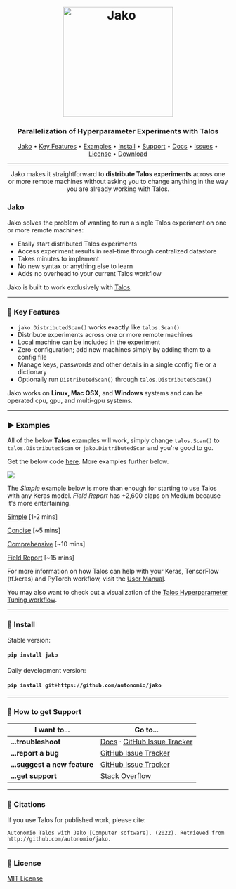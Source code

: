 <h1 align="center">
  <br>
  <a href="http://autonom.io"><img src="https://raw.githubusercontent.com/autonomio/talos/master/assets/Jako-Logo-NoBg.png" alt="Jako" width="250"></a>
  <br>
</h1>

<h3 align="center">Parallelization of Hyperparameter Experiments with Talos</h3>

<p align="center">
  <a href="#jako">Jako</a> •
  <a href="#wrench-key-features">Key Features</a> •
  <a href="#arrow_forward-examples">Examples</a> •
  <a href="#floppy_disk-install">Install</a> •
  <a href="#speech_balloon-how-to-get-support">Support</a> •
  <a href="https://autonomio.github.io/talos/">Docs</a> •
  <a href="https://github.com/autonomio/talos/issues">Issues</a> •
  <a href="#page_with_curl-license">License</a> •
  <a href="https://github.com/autonomio/talos/archive/master.zip">Download</a>
</p>
<hr>
<p align="center">
Jako makes it straightforward to <strong>distribute Talos experiments</strong> across one or more remote machines without asking you to change anything in the way you are already working with Talos.
</p>

### Jako

Jako solves the problem of wanting to run a single Talos experiment on one or more remote machines:

  - Easily start distributed Talos experiments
  - Access experiment results in real-time through centralized datastore
  - Takes minutes to implement
  - No new syntax or anything else to learn
  - Adds no overhead to your current Talos workflow

Jako is built to work exclusively with [Talos](https://github.com/autonomio/talos).

<hr>

### :wrench: Key Features

- `jako.DistributedScan()` works exactly like `talos.Scan()`
- Distribute experiments across one or more remote machines
- Local machine can be included in the experiment
- Zero-configuration; add new machines simply by adding them to a config file
- Manage keys, passwords and other details in a single config file or a dictionary
- Optionally run `DistributedScan()` through `talos.DistributedScan()`

Jako works on **Linux, Mac OSX**, and **Windows** systems and can be operated cpu, gpu, and multi-gpu systems.

<hr>

### :arrow_forward: Examples

All of the below <strong>Talos</strong> examples will work, simply change `talos.Scan()` to `talos.DistributedScan` or `jako.DistributedScan` and you're good to go.

Get the below code [here](https://gist.github.com/mikkokotila/4c0d6298ff0a22dc561fb387a1b4b0bb). More examples further below.

<img src=https://i.ibb.co/VWd8Bhm/Screen-Shot-2019-01-06-at-11-26-32-PM.png>

The *Simple* example below is more than enough for starting to use Talos with any Keras model. *Field Report* has +2,600 claps on Medium because it's more entertaining.

[Simple](https://nbviewer.jupyter.org/github/autonomio/talos/blob/master/examples/A%20Very%20Short%20Introduction%20to%20Hyperparameter%20Optimization%20of%20Keras%20Models%20with%20Talos.ipynb)  [1-2 mins]

[Concise](https://nbviewer.jupyter.org/github/autonomio/talos/blob/master/examples/Hyperparameter%20Optimization%20on%20Keras%20with%20Breast%20Cancer%20Data.ipynb)  [~5 mins]

[Comprehensive](https://nbviewer.jupyter.org/github/autonomio/talos/blob/master/examples/Hyperparameter%20Optimization%20with%20Keras%20for%20the%20Iris%20Prediction.ipynb)  [~10 mins]

[Field Report](https://towardsdatascience.com/hyperparameter-optimization-with-keras-b82e6364ca53)  [~15 mins]

For more information on how Talos can help with your Keras, TensorFlow (tf.keras) and PyTorch workflow, visit the [User Manual](https://autonomio.github.io/talos/).

You may also want to check out a visualization of the [Talos Hyperparameter Tuning workflow](https://github.com/autonomio/talos/wiki/Workflow).

<hr>

### :floppy_disk: Install

Stable version:

#### `pip install jako`

Daily development version:

#### `pip install git+https://github.com/autonomio/jako`

<hr>

### :speech_balloon: How to get Support

| I want to...                     | Go to...                                                  |
| -------------------------------- | ---------------------------------------------------------- |
| **...troubleshoot**           | [Docs] · [GitHub Issue Tracker]                   |
| **...report a bug**           | [GitHub Issue Tracker]                                     |
| **...suggest a new feature**  | [GitHub Issue Tracker]                                     |
| **...get support**            | [Stack Overflow]                     |

<hr>

### :loudspeaker: Citations

If you use Talos for published work, please cite:

`Autonomio Talos with Jako [Computer software]. (2022). Retrieved from http://github.com/autonomio/jako.`

<hr>

### :page_with_curl: License

[MIT License](https://github.com/autonomio/jako/blob/main/LICENSE)

[github issue tracker]: https://github.com/autonomio/jako/issues
[docs]: https://autonomio.github.io/jako/
[stack overflow]: https://stackoverflow.com/questions/tagged/jako
